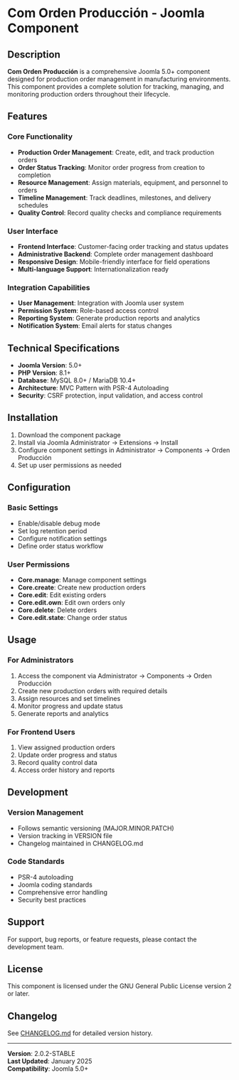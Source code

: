 # Com Orden Producción - Joomla Component

## Description

**Com Orden Producción** is a comprehensive Joomla 5.0+ component designed for production order management in manufacturing environments. This component provides a complete solution for tracking, managing, and monitoring production orders throughout their lifecycle.

## Features

### Core Functionality
- **Production Order Management**: Create, edit, and track production orders
- **Order Status Tracking**: Monitor order progress from creation to completion
- **Resource Management**: Assign materials, equipment, and personnel to orders
- **Timeline Management**: Track deadlines, milestones, and delivery schedules
- **Quality Control**: Record quality checks and compliance requirements

### User Interface
- **Frontend Interface**: Customer-facing order tracking and status updates
- **Administrative Backend**: Complete order management dashboard
- **Responsive Design**: Mobile-friendly interface for field operations
- **Multi-language Support**: Internationalization ready

### Integration Capabilities
- **User Management**: Integration with Joomla user system
- **Permission System**: Role-based access control
- **Reporting System**: Generate production reports and analytics
- **Notification System**: Email alerts for status changes

## Technical Specifications

- **Joomla Version**: 5.0+
- **PHP Version**: 8.1+
- **Database**: MySQL 8.0+ / MariaDB 10.4+
- **Architecture**: MVC Pattern with PSR-4 Autoloading
- **Security**: CSRF protection, input validation, and access control

## Installation

1. Download the component package
2. Install via Joomla Administrator → Extensions → Install
3. Configure component settings in Administrator → Components → Orden Producción
4. Set up user permissions as needed

## Configuration

### Basic Settings
- Enable/disable debug mode
- Set log retention period
- Configure notification settings
- Define order status workflow

### User Permissions
- **Core.manage**: Manage component settings
- **Core.create**: Create new production orders
- **Core.edit**: Edit existing orders
- **Core.edit.own**: Edit own orders only
- **Core.delete**: Delete orders
- **Core.edit.state**: Change order status

## Usage

### For Administrators
1. Access the component via Administrator → Components → Orden Producción
2. Create new production orders with required details
3. Assign resources and set timelines
4. Monitor progress and update status
5. Generate reports and analytics

### For Frontend Users
1. View assigned production orders
2. Update order progress and status
3. Record quality control data
4. Access order history and reports

## Development

### Version Management
- Follows semantic versioning (MAJOR.MINOR.PATCH)
- Version tracking in VERSION file
- Changelog maintained in CHANGELOG.md

### Code Standards
- PSR-4 autoloading
- Joomla coding standards
- Comprehensive error handling
- Security best practices

## Support

For support, bug reports, or feature requests, please contact the development team.

## License

This component is licensed under the GNU General Public License version 2 or later.

## Changelog

See [CHANGELOG.md](CHANGELOG.md) for detailed version history.

---

**Version**: 2.0.2-STABLE  
**Last Updated**: January 2025  
**Compatibility**: Joomla 5.0+
